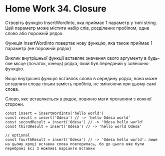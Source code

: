 # Home Work 34. Closure

Створіть функцію InsertWordInto, яка приймає 1 параметр у типі string. Цей параметр може містити набір слів, розділених пробілом, одне слово або порожній рядок.

Функція InsertWordInto повертає нову функцію, яка також приймає 1 параметр (не порожній рядок)

Виклик внутрішньої функції вставляє значення свого аргументу в будь-яке місце (початок, кінець) рядка, який був переданий у зовнішню функцію.

Якщо внутрішня функція вставляє слово в середину рядка, вона може вставляти слова тільки замість пробілів, не змінюючи при цьому самі слова.

Слово, яке вставляється в рядок, повинно мати прогалини з кожної сторони.
```
const insert = insertWordInto('hello world')
const result = insert('Odesa') // -> 'hello Odesa world'
const secondResult = insert('Odesa') // -> 'Odesa hello world'
const thirdResult = insert('Odesa') // -> 'hello world Odesa'

// optional
const fourthResult = insert('Odesa') // -> 'Odesa hello world': лише на цьому кроці вставка слова повторилась, бо до цього вже були перебрані всі 3 можливі варіанти вставки
```